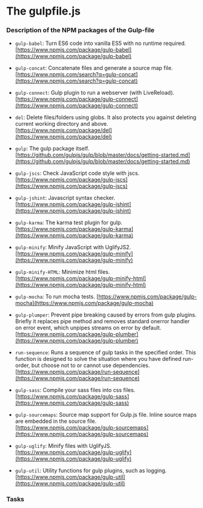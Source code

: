 # The gulpfile.js

### Description of the NPM packages of the Gulp-file

* `gulp-babel`: Turn ES6 code into vanilla ES5 with no runtime required.
[https://www.npmjs.com/package/gulp-babel](https://www.npmjs.com/package/gulp-babel)

* `gulp-concat`: Concatenate files and generate a source map file.
[https://www.npmjs.com/search?q=gulp-concat](https://www.npmjs.com/search?q=gulp-concat)

* `gulp-connect`: Gulp plugin to run a webserver (with LiveReload).
[https://www.npmjs.com/package/gulp-connect](https://www.npmjs.com/package/gulp-connect)

* `del`: Delete files/folders using globs. It also protects you against deleting current working directory and above.
[https://www.npmjs.com/package/del](https://www.npmjs.com/package/del)

* `gulp`: The gulp package itself.
[https://github.com/gulpjs/gulp/blob/master/docs/getting-started.md](https://github.com/gulpjs/gulp/blob/master/docs/getting-started.md)

* `gulp-jscs`: Check JavaScript code style with jscs.
[https://www.npmjs.com/package/gulp-jscs](https://www.npmjs.com/package/gulp-jscs)

* `gulp-jshint`: Javascript syntax checker.
[https://www.npmjs.com/package/gulp-jshint](https://www.npmjs.com/package/gulp-jshint)

* `gulp-karma`: The karma test plugin for gulp.
[https://www.npmjs.com/package/gulp-karma](https://www.npmjs.com/package/gulp-karma)

* `gulp-minify`: Minify JavaScript with UglifyJS2.
[https://www.npmjs.com/package/gulp-minify](https://www.npmjs.com/package/gulp-minify)

* `gulp-minify-HTML`: Minimize html files.
[https://www.npmjs.com/package/gulp-minify-html](https://www.npmjs.com/package/gulp-minify-html)

* `gulp-mocha`: To run mocha tests.
[https://www.npmjs.com/package/gulp-mocha](https://www.npmjs.com/package/gulp-mocha)

*  `gulp-plumper`: Prevent pipe breaking caused by errors from gulp plugins. Briefly it replaces pipe method and removes standard onerror handler on error event, which unpipes streams on error by default.
[https://www.npmjs.com/package/gulp-plumber](https://www.npmjs.com/package/gulp-plumber)

*  `run-sequence`: Runs a sequence of gulp tasks in the specified order.
This function is designed to solve the situation where you have defined
run-order, but choose not to or cannot use dependencies.
[https://www.npmjs.com/package/run-sequence](https://www.npmjs.com/package/run-sequence)

* `gulp-sass`: Compile your sass files into css files.
[https://www.npmjs.com/package/gulp-sass](https://www.npmjs.com/package/gulp-sass)

* `gulp-sourcemaps`: Source map support for Gulp.js file. Inline source maps are embedded in the source file.
[https://www.npmjs.com/package/gulp-sourcemaps](https://www.npmjs.com/package/gulp-sourcemaps)

* `gulp-uglify`: Minify files with UglifyJS.
[https://www.npmjs.com/package/gulp-uglify](https://www.npmjs.com/package/gulp-uglify)

* `gulp-util`: Utility functions for gulp plugins, such as logging.
[https://www.npmjs.com/package/gulp-util](https://www.npmjs.com/package/gulp-util)

### Tasks
